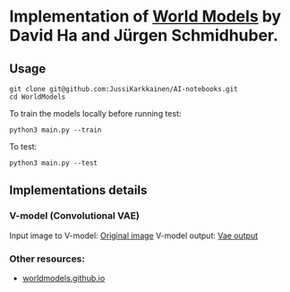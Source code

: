 # Implementation of [World Models](https://arxiv.org/abs/1803.10122) by David Ha and Jürgen Schmidhuber.

## Usage
```
git clone git@github.com:JussiKarkkainen/AI-notebooks.git
cd WorldModels
```
To train the models locally before running test:
```
python3 main.py --train
```
To test:
```
python3 main.py --test
```

## Implementations details
### V-model (Convolutional VAE)
Input image to V-model:
[Original image](img/vae_input.png)
V-model output:
[Vae output](img/vae_pred.png)


### Other resources:
- [worldmodels.github.io](https://worldmodels.github.io/)
